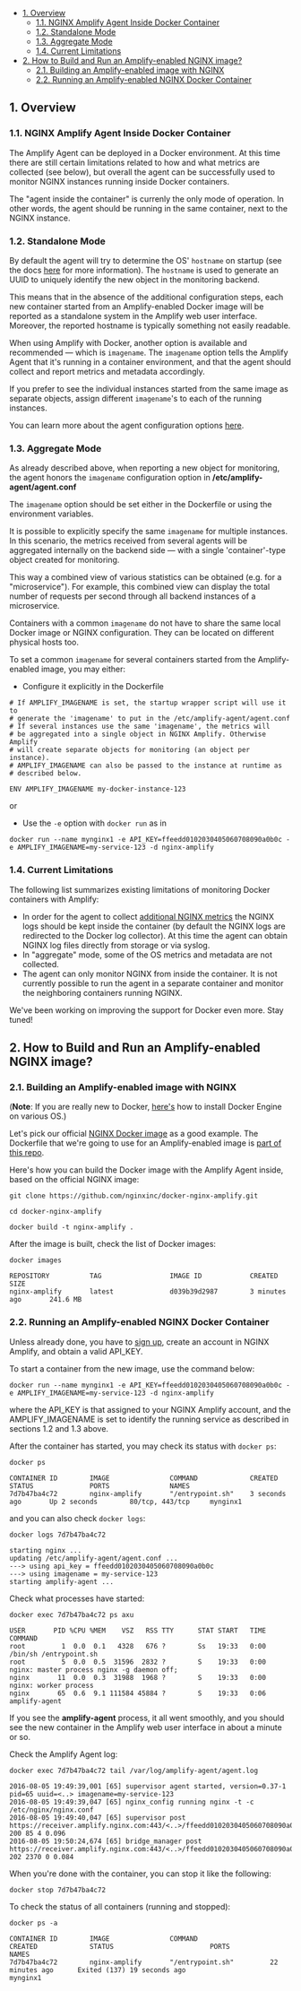 <!-- START doctoc generated TOC please keep comment here to allow auto update -->
<!-- DON'T EDIT THIS SECTION, INSTEAD RE-RUN doctoc TO UPDATE -->


- [1. Overview](#1-overview)
  - [1.1. NGINX Amplify Agent Inside Docker Container](#11-nginx-amplify-agent-inside-docker-container)
  - [1.2. Standalone Mode](#12-standalone-mode)
  - [1.3. Aggregate Mode](#13-aggregate-mode)
  - [1.4. Current Limitations](#14-current-limitations)
- [2. How to Build and Run an Amplify-enabled NGINX image?](#2-how-to-build-and-run-an-amplify-enabled-nginx-image)
  - [2.1. Building an Amplify-enabled image with NGINX](#21-building-an-amplify-enabled-image-with-nginx)
  - [2.2. Running an Amplify-enabled NGINX Docker Container](#22-running-an-amplify-enabled-nginx-docker-container)

<!-- END doctoc generated TOC please keep comment here to allow auto update -->


## 1. Overview

### 1.1. NGINX Amplify Agent Inside Docker Container 

The Amplify Agent can be deployed in a Docker environment. At this time there are still certain limitations related to how and what metrics are collected (see below), but overall the agent can be successfully used to monitor NGINX instances running inside Docker containers.

The "agent inside the container" is currenly the only mode of operation. In other words, the agent should be running in the same container, next to the NGINX instance.

### 1.2. Standalone Mode

By default the agent will try to determine the OS' `hostname` on startup (see the docs [here](https://github.com/nginxinc/nginx-amplify-doc/blob/master/amplify-guide.md#changing-the-hostname-and-uuid) for more information). The `hostname` is used to generate an UUID to uniquely identify the new object in the monitoring backend.

This means that in the absence of the additional configuration steps, each new container started from an Amplify-enabled Docker image will be reported as a standalone system in the Amplify web user interface. Moreover, the reported hostname is typically something not easily readable.

When using Amplify with Docker, another option is available and recommended — which is `imagename`. The `imagename` option tells the Amplify Agent that it's running in a container environment, and that the agent should collect and report metrics and metadata accordingly.

If you prefer to see the individual instances started from the same image as separate objects, assign different `imagename`'s to each of the running instances.

You can learn more about the agent configuration options [here](https://github.com/nginxinc/nginx-amplify-doc/blob/master/amplify-guide.md#configuring-the-agent).

### 1.3. Aggregate Mode

As already described above, when reporting a new object for monitoring, the agent honors the `imagename` configuration option in **/etc/amplify-agent/agent.conf**

The `imagename` option should be set either in the Dockerfile or using the environment variables.

It is possible to explicitly specify the same `imagename` for multiple instances. In this scenario, the metrics received from several agents will be aggregated internally on the backend side — with a single 'container'-type object created for monitoring.

This way a combined view of various statistics can be obtained (e.g. for a "microservice"). For example, this combined view can display the total number of requests per second through all backend instances of a microservice.

Containers with a common `imagename` do not have to share the same local Docker image or NGINX configuration. They can be located on different physical hosts too.

To set a common `imagename` for several containers started from the Amplify-enabled image, you may either:

  * Configure it explicitly in the Dockerfile
  
```
# If AMPLIFY_IMAGENAME is set, the startup wrapper script will use it to
# generate the 'imagename' to put in the /etc/amplify-agent/agent.conf
# If several instances use the same 'imagename', the metrics will
# be aggregated into a single object in NGINX Amplify. Otherwise Amplify
# will create separate objects for monitoring (an object per instance).
# AMPLIFY_IMAGENAME can also be passed to the instance at runtime as
# described below.

ENV AMPLIFY_IMAGENAME my-docker-instance-123
```

  or

  * Use the `-e` option with `docker run` as in

```
docker run --name mynginx1 -e API_KEY=ffeedd0102030405060708090a0b0c -e AMPLIFY_IMAGENAME=my-service-123 -d nginx-amplify
```

### 1.4. Current Limitations 

The following list summarizes existing limitations of monitoring Docker containers with Amplify:

 * In order for the agent to collect [additional NGINX metrics](https://github.com/nginxinc/nginx-amplify-doc/blob/master/amplify-guide.md#additional-nginx-metrics) the NGINX logs should be kept inside the container (by default the NGINX logs are redirected to the Docker log collector). At this time the agent can obtain NGINX log files directly from storage or via syslog.
 * In "aggregate" mode, some of the OS metrics and metadata are not collected.
 * The agent can only monitor NGINX from inside the container. It is not currently possible to run the agent in a separate container and monitor the neighboring containers running NGINX.
 
We've been working on improving the support for Docker even more. Stay tuned!

## 2. How to Build and Run an Amplify-enabled NGINX image?

### 2.1. Building an Amplify-enabled image with NGINX

(**Note**: If you are really new to Docker, [here's](https://docs.docker.com/engine/installation/) how to install Docker Engine on various OS.)

Let's pick our official [NGINX Docker image](https://hub.docker.com/_/nginx/) as a good example. The Dockerfile that we're going to use for an Amplify-enabled image is [part of this repo](https://github.com/nginxinc/docker-nginx-amplify/blob/master/Dockerfile).

Here's how you can build the Docker image with the Amplify Agent inside, based on the official NGINX image:

```
git clone https://github.com/nginxinc/docker-nginx-amplify.git
```

```
cd docker-nginx-amplify
```

```
docker build -t nginx-amplify .
```

After the image is built, check the list of Docker images:

```
docker images
```

```
REPOSITORY          TAG                 IMAGE ID            CREATED             SIZE
nginx-amplify       latest              d039b39d2987        3 minutes ago       241.6 MB
```

### 2.2. Running an Amplify-enabled NGINX Docker Container

Unless already done, you have to [sign up](https://amplify.nginx.com/signup/), create an account in NGINX Amplify, and obtain a valid API_KEY.

To start a container from the new image, use the command below:

```
docker run --name mynginx1 -e API_KEY=ffeedd0102030405060708090a0b0c -e AMPLIFY_IMAGENAME=my-service-123 -d nginx-amplify
```

where the API_KEY is that assigned to your NGINX Amplify account, and the AMPLIFY_IMAGENAME is set to identify the running service as described in sections 1.2 and 1.3 above.

After the container has started, you may check its status with `docker ps`:

```
docker ps
```

```
CONTAINER ID        IMAGE               COMMAND             CREATED             STATUS              PORTS               NAMES
7d7b47ba4c72        nginx-amplify       "/entrypoint.sh"    3 seconds ago       Up 2 seconds        80/tcp, 443/tcp     mynginx1
```

and you can also check `docker logs`:

```
docker logs 7d7b47ba4c72
```

```
starting nginx ...
updating /etc/amplify-agent/agent.conf ...
---> using api_key = ffeedd0102030405060708090a0b0c
---> using imagename = my-service-123
starting amplify-agent ...
```

Check what processes have started:

```
docker exec 7d7b47ba4c72 ps axu
```

```
USER       PID %CPU %MEM    VSZ   RSS TTY      STAT START   TIME COMMAND
root         1  0.0  0.1   4328   676 ?        Ss   19:33   0:00 /bin/sh /entrypoint.sh
root         5  0.0  0.5  31596  2832 ?        S    19:33   0:00 nginx: master process nginx -g daemon off;
nginx       11  0.0  0.3  31988  1968 ?        S    19:33   0:00 nginx: worker process
nginx       65  0.6  9.1 111584 45884 ?        S    19:33   0:06 amplify-agent
```

If you see the **amplify-agent** process, it all went smoothly, and you should see the new container in the Amplify web user interface in about a minute or so.

Check the Amplify Agent log:

```
docker exec 7d7b47ba4c72 tail /var/log/amplify-agent/agent.log
```

```
2016-08-05 19:49:39,001 [65] supervisor agent started, version=0.37-1 pid=65 uuid=<..> imagename=my-service-123
2016-08-05 19:49:39,047 [65] nginx_config running nginx -t -c /etc/nginx/nginx.conf
2016-08-05 19:49:40,047 [65] supervisor post https://receiver.amplify.nginx.com:443/<..>/ffeedd0102030405060708090a0b0c/agent/ 200 85 4 0.096
2016-08-05 19:50:24,674 [65] bridge_manager post https://receiver.amplify.nginx.com:443/<..>/ffeedd0102030405060708090a0b0c/update/ 202 2370 0 0.084
```

When you're done with the container, you can stop it like the following:

```
docker stop 7d7b47ba4c72
```

To check the status of all containers (running and stopped):

```
docker ps -a
```

```
CONTAINER ID        IMAGE               COMMAND                  CREATED             STATUS                        PORTS               NAMES
7d7b47ba4c72        nginx-amplify       "/entrypoint.sh"         22 minutes ago      Exited (137) 19 seconds ago                       mynginx1
```
